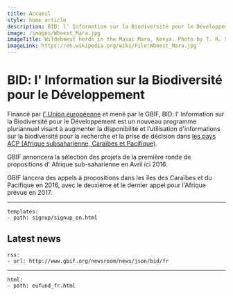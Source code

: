 ```yaml
---
title: Accueil
style: home article
description: BID: l' Information sur la Biodiversité pour le Développement est un nouveau programme pluriannuel Financé par l' Union européenne et mené par le GBIF visant à augmenter la disponibilité et l’utilisation d'informations sur la biodiversité pour la recherche et la prise de décision dans les pays ACP d'Afrique subsaharienne, Caraïbes et Pacifique.
image: /images/Wbeest_Mara.jpg
imageTitle: Wildebeest herds in the Masai Mara, Kenya. Photo by T. R. Shankar Raman. CC BY 3.0.
imageLink: https://en.wikipedia.org/wiki/File:Wbeest_Mara.jpg
---
```

BID: l' Information sur la Biodiversité pour le Développement
===================

Financé par [l' Union européenne](http://europa.eu) et mené par le GBIF, BID: l' Information sur la Biodiversité pour le Développement est un nouveau programme pluriannuel visant à augmenter la disponibilité et l’utilisation d'informations sur la biodiversité pour la recherche et la prise de décision dans [les pays ACP (Afrique subsaharienne, Caraïbes et Pacifique)](https://ec.europa.eu/europeaid/regions/african-caribbean-and-pacific-acp-region_en).

GBIF annoncera la sélection des projets de la première ronde de propositions d' Afrique sub-saharienne en Avril ici 2016.

GBIF lancera des appels à propositions dans les îles des Caraïbes et du Pacifique en 2016, avec le deuxième et le dernier appel pour l'Afrique prévue en 2017.

-----------------

```styledYaml
templates:
- path: signup/signup_en.html
```

Latest news
-------------------

```styledYaml
rss:
- url: http://www.gbif.org/newsroom/news/json/bid/fr
```


------

```styledYaml
html:
- path: eufund_fr.html
```